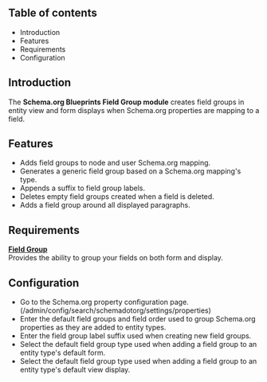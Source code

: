 Table of contents
-----------------

* Introduction
* Features
* Requirements
* Configuration


Introduction
------------

The **Schema.org Blueprints Field Group module** creates field groups in entity view
and form displays when Schema.org properties are mapping to a field.


Features
--------

- Adds field groups to node and user Schema.org mapping.
- Generates a generic field group based on a Schema.org mapping's type.
- Appends a suffix to field group labels.
- Deletes empty field groups created when a field is deleted.
- Adds a field group around all displayed paragraphs.

Requirements
------------

**[Field Group](https://www.drupal.org/project/field_group)**  
Provides the ability to group your fields on both form and display.


Configuration
-------------

- Go to the Schema.org property configuration page. 
  (/admin/config/search/schemadotorg/settings/properties)
- Enter the default field groups and field order used to group Schema.org 
  properties as they are added to entity types.
- Enter the field group label suffix used when creating new field groups.
- Select the default field group type used when adding a field group to 
  an entity type's default form.
- Select the default field group type used when adding a field group to 
  an entity type's default view display.
